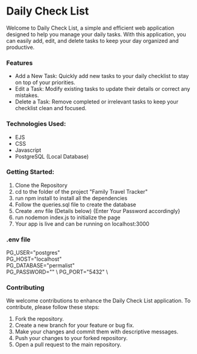 # Daily Check List
Welcome to Daily Check List, a simple and efficient web application designed to help you manage your daily tasks. With this application, you can easily add, edit, and delete tasks to keep your day organized and productive.

### Features
- Add a New Task: Quickly add new tasks to your daily checklist to stay on top of your priorities.
- Edit a Task: Modify existing tasks to update their details or correct any mistakes.
- Delete a Task: Remove completed or irrelevant tasks to keep your checklist clean and focused.


### Technologies Used:
- EJS
- CSS
- Javascript
- PostgreSQL (Local Database)

### Getting Started:
1. Clone the Repository
2. cd to the folder of the project "Family Travel Tracker"
3. run npm install to install all the dependencies
4. Follow the queries.sql file to create the database
5. Create .env file (Details below) {Enter Your Password accordingly}
6. run nodemon index.js to initialize the page
7. Your app is live and can be running on localhost:3000

### .env file
PG_USER="postgres" \
PG_HOST="localhost" \
PG_DATABASE="permalist" \
PG_PASSWORD="" \ 
PG_PORT="5432" \

### Contributing
We welcome contributions to enhance the Daily Check List application. To contribute, please follow these steps:

1. Fork the repository.
2. Create a new branch for your feature or bug fix.
3. Make your changes and commit them with descriptive messages.
4. Push your changes to your forked repository.
5. Open a pull request to the main repository.

